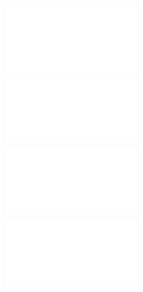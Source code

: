 ![@](steps/_.7386b874.md)

![@](steps/_.3eb68380.md)

![@](steps/_.3731a859.md)

![@](steps/concept.08a29d09.md)